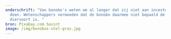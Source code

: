 ```yaml
---
onderschrift: "Van bonobo's weten we al langer dat zij niet aan incestmijding
  doen. Wetenschappers vermoeden dat de bonobo daarmee niet bepaald de enige
  diersoort is. "
bron: Pixabay.com Sasint
image: /img/bonobos-stel-gras.jpg
---
```

